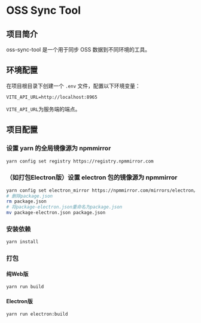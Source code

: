 # OSS Sync Tool

## 项目简介
oss-sync-tool 是一个用于同步 OSS 数据到不同环境的工具。

## 环境配置
在项目根目录下创建一个 `.env` 文件，配置以下环境变量：
```env
VITE_API_URL=http://localhost:8965
```
`VITE_API_URL`为服务端的端点。

## 项目配置
### 设置 yarn 的全局镜像源为 npmmirror
```bash
yarn config set registry https://registry.npmmirror.com
```

### （如打包Electron版）设置 electron 包的镜像源为 npmmirror
```bash
yarn config set electron_mirror https://npmmirror.com/mirrors/electron/
# 删除package.json
rm package.json
# 将package-electron.json重命名为package.json
mv package-electron.json package.json
```

### 安装依赖
```bash
yarn install
```

### 打包
#### 纯Web版
```bash
yarn run build
```
#### Electron版
```bash
yarn run electron:build
```